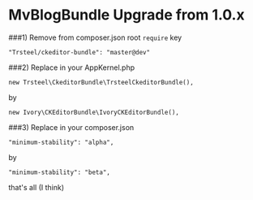 MvBlogBundle Upgrade from 1.0.x
============

###1)  Remove from composer.json root `require` key  

    "Trsteel/ckeditor-bundle": "master@dev"

###2)  Replace in your AppKernel.php

    new Trsteel\CkeditorBundle\TrsteelCkeditorBundle(),

by

    new Ivory\CKEditorBundle\IvoryCKEditorBundle(),

###3)  Replace in your composer.json

    "minimum-stability": "alpha",

by

    "minimum-stability": "beta",

that's all (I think)